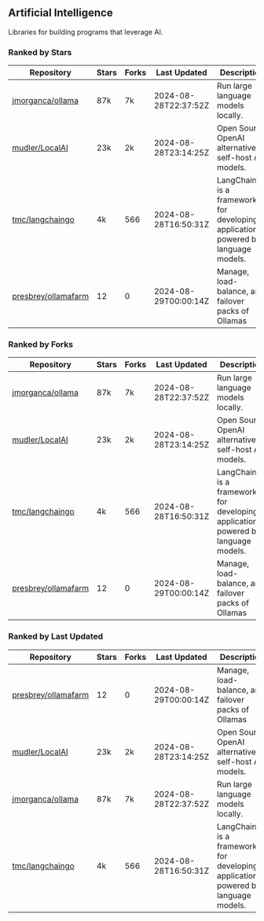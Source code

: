 ## Artificial Intelligence

Libraries for building programs that leverage AI.

### Ranked by Stars

| Repository | Stars | Forks | Last Updated | Description | 
|------------|-------|-------|--------------|-------------|
| [jmorganca/ollama](https://github.com/jmorganca/ollama) | 87k | 7k | 2024-08-28T22:37:52Z |  Run large language models locally. |
| [mudler/LocalAI](https://github.com/mudler/LocalAI) | 23k | 2k | 2024-08-28T23:14:25Z |  Open Source OpenAI alternative, self-host AI models. |
| [tmc/langchaingo](https://github.com/tmc/langchaingo) | 4k | 566 | 2024-08-28T16:50:31Z |  LangChainGo is a framework for developing applications powered by language models. |
| [presbrey/ollamafarm](https://github.com/presbrey/ollamafarm) | 12 | 0 | 2024-08-29T00:00:14Z |  Manage, load-balance, and failover packs of Ollamas |

### Ranked by Forks

| Repository | Stars | Forks | Last Updated | Description | 
|------------|-------|-------|--------------|-------------|
| [jmorganca/ollama](https://github.com/jmorganca/ollama) | 87k | 7k | 2024-08-28T22:37:52Z |  Run large language models locally. |
| [mudler/LocalAI](https://github.com/mudler/LocalAI) | 23k | 2k | 2024-08-28T23:14:25Z |  Open Source OpenAI alternative, self-host AI models. |
| [tmc/langchaingo](https://github.com/tmc/langchaingo) | 4k | 566 | 2024-08-28T16:50:31Z |  LangChainGo is a framework for developing applications powered by language models. |
| [presbrey/ollamafarm](https://github.com/presbrey/ollamafarm) | 12 | 0 | 2024-08-29T00:00:14Z |  Manage, load-balance, and failover packs of Ollamas |

### Ranked by Last Updated

| Repository | Stars | Forks | Last Updated | Description | 
|------------|-------|-------|--------------|-------------|
| [presbrey/ollamafarm](https://github.com/presbrey/ollamafarm) | 12 | 0 | 2024-08-29T00:00:14Z |  Manage, load-balance, and failover packs of Ollamas |
| [mudler/LocalAI](https://github.com/mudler/LocalAI) | 23k | 2k | 2024-08-28T23:14:25Z |  Open Source OpenAI alternative, self-host AI models. |
| [jmorganca/ollama](https://github.com/jmorganca/ollama) | 87k | 7k | 2024-08-28T22:37:52Z |  Run large language models locally. |
| [tmc/langchaingo](https://github.com/tmc/langchaingo) | 4k | 566 | 2024-08-28T16:50:31Z |  LangChainGo is a framework for developing applications powered by language models. |

